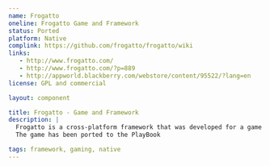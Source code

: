 ```yaml
---
name: Frogatto
oneline: Frogatto Game and Framework
status: Ported
platform: Native
complink: https://github.com/frogatto/frogatto/wiki
links:
   - http://www.frogatto.com/
   - http://www.frogatto.com/?p=889
   - http://appworld.blackberry.com/webstore/content/95522/?lang=en
license: GPL and commercial

layout: component

title: Frogatto - Game and Framework
description: |
  Frogatto is a cross-platform framework that was developed for a game of the same name.
  The game has been ported to the PlayBook

tags: framework, gaming, native
---
```

